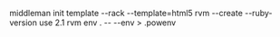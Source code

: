   middleman init template --rack --template=html5
  rvm --create --ruby-version use 2.1
  rvm env . -- --env > .powenv
